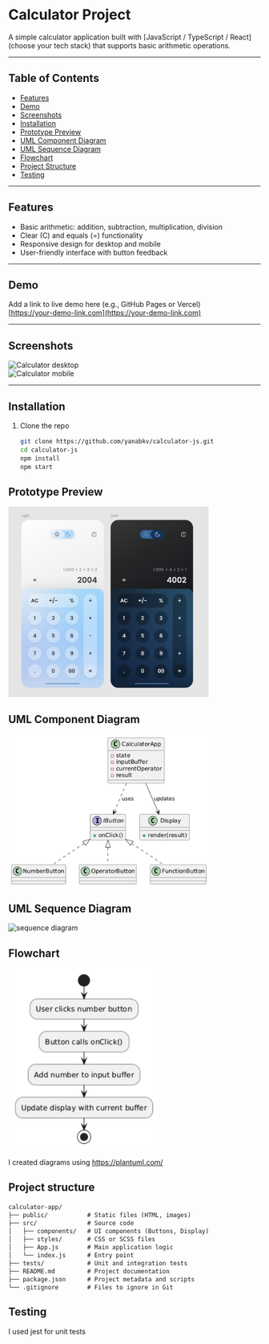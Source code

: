 # Calculator Project

A simple calculator application built with [JavaScript / TypeScript / React] (choose your tech stack) that supports basic arithmetic operations.

---

## Table of Contents

- [Features](#features)
- [Demo](#demo)
- [Screenshots](#screenshots)
- [Installation](#installation)
- [Prototype Preview](#prototype-preview)
- [UML Component Diagram](#uml-component-diagram)
- [UML Sequence Diagram](#uml-sequence-diagram)
- [Flowchart](#flowchart)
- [Project Structure](#project-structure)
- [Testing](#testing)

---

## Features

- Basic arithmetic: addition, subtraction, multiplication, division
- Clear (C) and equals (=) functionality
- Responsive design for desktop and mobile
- User-friendly interface with button feedback

---

## Demo

Add a link to live demo here (e.g., GitHub Pages or Vercel)  
[https://your-demo-link.com](https://your-demo-link.com)

---

## Screenshots

![Calculator desktop](./screenshots/desktop.png)  
![Calculator mobile](./screenshots/mobile.png)

---

## Installation

1. Clone the repo
   ```bash
   git clone https://github.com/yanabkv/calculator-js.git
   cd calculator-js
   npm install
   npm start
   ```
## Prototype Preview

<a href="https://www.figma.com/design/D9Prw2vNJUYqLITiGIY60A/Calculator--Community-?node-id=0-1&t=BUN0SDXq24o3FCWA-1"><img src="./images/figma-preview.png" width="400" alt="figma prototype"/></a>

## UML Component Diagram

<img src="./images/uml-component.png" width="400" alt="component diagram"/>

## UML Sequence Diagram

<img src="./images/uml-sequence.png-diagram.png" width="400" alt="sequence diagram"/>

## Flowchart

<img src="./images/flowchart.png" width="300" alt="flowchart diagram"/>

I created diagrams using https://plantuml.com/

## Project structure
```
calculator-app/
├── public/           # Static files (HTML, images)
├── src/              # Source code
│   ├── components/   # UI components (Buttons, Display)
│   ├── styles/       # CSS or SCSS files
│   ├── App.js        # Main application logic
│   └── index.js      # Entry point
├── tests/            # Unit and integration tests
├── README.md         # Project documentation
├── package.json      # Project metadata and scripts
└── .gitignore        # Files to ignore in Git
```

## Testing

I used jest for unit tests
